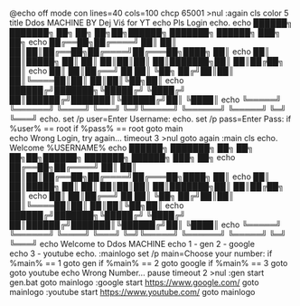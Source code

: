 @echo off
mode con lines=40 cols=100
chcp 65001 >nul
:again
cls
color 5
title Ddos MACHINE BY Dej Viś for YT
echo Pls Login
echo.
echo ██████╗ ███████╗     ██╗    ██╗   ██╗██╗██████╗ ███████╗ ██████╗ ███╗   ██╗
echo ██╔══██╗██╔════╝     ██║    ██║   ██║██║██╔══██╗██╔════╝██╔═══██╗████╗  ██║
echo ██║  ██║█████╗       ██║    ██║   ██║██║██║  ██║███████╗██║   ██║██╔██╗ ██║
echo ██║  ██║██╔══╝  ██   ██║    ╚██╗ ██╔╝██║██║  ██║╚════██║██║   ██║██║╚██╗██║
echo ██████╔╝███████╗╚█████╔╝     ╚████╔╝ ██║██████╔╝███████║╚██████╔╝██║ ╚████║
echo ╚═════╝ ╚══════╝ ╚════╝       ╚═══╝  ╚═╝╚═════╝ ╚══════╝ ╚═════╝ ╚═╝  ╚═══╝
echo.
set /p user=Enter Username:
echo.
set /p pass=Enter Pass:
if %user% == root if %pass% == root goto main                                                                   
echo Wrong Login, try again...
timeout 3 >nul
goto again
:main
cls
echo. Welcome %USERNAME%
echo ██████╗ ███████╗     ██╗    ██╗   ██╗██╗██████╗ ███████╗ ██████╗ ███╗   ██╗
echo ██╔══██╗██╔════╝     ██║    ██║   ██║██║██╔══██╗██╔════╝██╔═══██╗████╗  ██║
echo ██║  ██║█████╗       ██║    ██║   ██║██║██║  ██║███████╗██║   ██║██╔██╗ ██║
echo ██║  ██║██╔══╝  ██   ██║    ╚██╗ ██╔╝██║██║  ██║╚════██║██║   ██║██║╚██╗██║
echo ██████╔╝███████╗╚█████╔╝     ╚████╔╝ ██║██████╔╝███████║╚██████╔╝██║ ╚████║
echo ╚═════╝ ╚══════╝ ╚════╝       ╚═══╝  ╚═╝╚═════╝ ╚══════╝ ╚═════╝ ╚═╝  ╚═══╝
echo Welcome to Ddos MACHINE
echo 1 - gen 2 - google  
echo 3 - youtube
echo.
:mainlogo
set /p main=Choose your number:
if %main% == 1 goto gen
if %main% == 2 goto google
if %main% == 3 goto goto youtube
echo Wrong Number...
pause
timeout 2 >nul
:gen
start gen.bat
goto mainlogo
:google
start https://www.google.com/
goto mainlogo
:youtube
start https://www.youtube.com/
goto mainlogo

